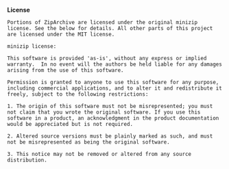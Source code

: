 __License__

    Portions of ZipArchive are licensed under the original minizip license. See the below for details. All other parts of this project are licensed under the MIT license.
    
    minizip license:
    
    This software is provided 'as-is', without any express or implied warranty.  In no event will the authors be held liable for any damages arising from the use of this software.

    Permission is granted to anyone to use this software for any purpose, including commercial applications, and to alter it and redistribute it freely, subject to the following restrictions:

    1. The origin of this software must not be misrepresented; you must not claim that you wrote the original software. If you use this software in a product, an acknowledgment in the product documentation would be appreciated but is not required.
    
    2. Altered source versions must be plainly marked as such, and must not be misrepresented as being the original software.
    
    3. This notice may not be removed or altered from any source distribution.    

